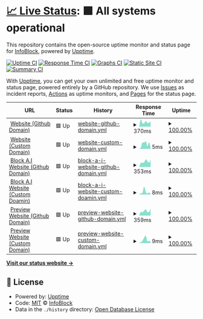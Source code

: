 # [📈 Live Status](https://status.infoblock.gq): <!--live status--> **🟩 All systems operational**

This repository contains the open-source uptime monitor and status page for [InfoBlock](https://infoblock.github.io/Website/), powered by [Upptime](https://github.com/upptime/upptime).

[![Uptime CI](https://github.com/InfoBlock/Status-Page/workflows/Uptime%20CI/badge.svg)](https://github.com/InfoBlock/Status-Page/actions?query=workflow%3A%22Uptime+CI%22)
[![Response Time CI](https://github.com/InfoBlock/Status-Page/workflows/Response%20Time%20CI/badge.svg)](https://github.com/InfoBlock/Status-Page/actions?query=workflow%3A%22Response+Time+CI%22)
[![Graphs CI](https://github.com/InfoBlock/Status-Page/workflows/Graphs%20CI/badge.svg)](https://github.com/InfoBlock/Status-Page/actions?query=workflow%3A%22Graphs+CI%22)
[![Static Site CI](https://github.com/InfoBlock/Status-Page/workflows/Static%20Site%20CI/badge.svg)](https://github.com/InfoBlock/Status-Page/actions?query=workflow%3A%22Static+Site+CI%22)
[![Summary CI](https://github.com/InfoBlock/Status-Page/workflows/Summary%20CI/badge.svg)](https://github.com/InfoBlock/Status-Page/actions?query=workflow%3A%22Summary+CI%22)

With [Upptime](https://upptime.js.org), you can get your own unlimited and free uptime monitor and status page, powered entirely by a GitHub repository. We use [Issues](https://github.com/InfoBlock/Status-Page/issues) as incident reports, [Actions](https://github.com/InfoBlock/Status-Page/actions) as uptime monitors, and [Pages](https://status.infoblock.gq) for the status page.

<!--start: status pages-->
<!-- This summary is generated by Upptime (https://github.com/upptime/upptime) -->
<!-- Do not edit this manually, your changes will be overwritten -->
<!-- prettier-ignore -->
| URL | Status | History | Response Time | Uptime |
| --- | ------ | ------- | ------------- | ------ |
| <img alt="" src="https://favicons.githubusercontent.com/infoblock.github.io" height="13"> [Website (Github Domain)](https://infoblock.github.io/Website/) | 🟩 Up | [website-github-domain.yml](https://github.com/InfoBlock/Status-Page/commits/HEAD/history/website-github-domain.yml) | <details><summary><img alt="Response time graph" src="./graphs/website-github-domain/response-time-week.png" height="20"> 370ms</summary><br><a href="https://status.infoblock.gq/history/website-github-domain"><img alt="Response time 360" src="https://img.shields.io/endpoint?url=https%3A%2F%2Fraw.githubusercontent.com%2FInfoBlock%2FStatus-Page%2FHEAD%2Fapi%2Fwebsite-github-domain%2Fresponse-time.json"></a><br><a href="https://status.infoblock.gq/history/website-github-domain"><img alt="24-hour response time 287" src="https://img.shields.io/endpoint?url=https%3A%2F%2Fraw.githubusercontent.com%2FInfoBlock%2FStatus-Page%2FHEAD%2Fapi%2Fwebsite-github-domain%2Fresponse-time-day.json"></a><br><a href="https://status.infoblock.gq/history/website-github-domain"><img alt="7-day response time 370" src="https://img.shields.io/endpoint?url=https%3A%2F%2Fraw.githubusercontent.com%2FInfoBlock%2FStatus-Page%2FHEAD%2Fapi%2Fwebsite-github-domain%2Fresponse-time-week.json"></a><br><a href="https://status.infoblock.gq/history/website-github-domain"><img alt="30-day response time 360" src="https://img.shields.io/endpoint?url=https%3A%2F%2Fraw.githubusercontent.com%2FInfoBlock%2FStatus-Page%2FHEAD%2Fapi%2Fwebsite-github-domain%2Fresponse-time-month.json"></a><br><a href="https://status.infoblock.gq/history/website-github-domain"><img alt="1-year response time 360" src="https://img.shields.io/endpoint?url=https%3A%2F%2Fraw.githubusercontent.com%2FInfoBlock%2FStatus-Page%2FHEAD%2Fapi%2Fwebsite-github-domain%2Fresponse-time-year.json"></a></details> | <details><summary><a href="https://status.infoblock.gq/history/website-github-domain">100.00%</a></summary><a href="https://status.infoblock.gq/history/website-github-domain"><img alt="All-time uptime 100.00%" src="https://img.shields.io/endpoint?url=https%3A%2F%2Fraw.githubusercontent.com%2FInfoBlock%2FStatus-Page%2FHEAD%2Fapi%2Fwebsite-github-domain%2Fuptime.json"></a><br><a href="https://status.infoblock.gq/history/website-github-domain"><img alt="24-hour uptime 100.00%" src="https://img.shields.io/endpoint?url=https%3A%2F%2Fraw.githubusercontent.com%2FInfoBlock%2FStatus-Page%2FHEAD%2Fapi%2Fwebsite-github-domain%2Fuptime-day.json"></a><br><a href="https://status.infoblock.gq/history/website-github-domain"><img alt="7-day uptime 100.00%" src="https://img.shields.io/endpoint?url=https%3A%2F%2Fraw.githubusercontent.com%2FInfoBlock%2FStatus-Page%2FHEAD%2Fapi%2Fwebsite-github-domain%2Fuptime-week.json"></a><br><a href="https://status.infoblock.gq/history/website-github-domain"><img alt="30-day uptime 100.00%" src="https://img.shields.io/endpoint?url=https%3A%2F%2Fraw.githubusercontent.com%2FInfoBlock%2FStatus-Page%2FHEAD%2Fapi%2Fwebsite-github-domain%2Fuptime-month.json"></a><br><a href="https://status.infoblock.gq/history/website-github-domain"><img alt="1-year uptime 100.00%" src="https://img.shields.io/endpoint?url=https%3A%2F%2Fraw.githubusercontent.com%2FInfoBlock%2FStatus-Page%2FHEAD%2Fapi%2Fwebsite-github-domain%2Fuptime-year.json"></a></details>
| <img alt="" src="https://favicons.githubusercontent.com/infoblock.gq" height="13"> [Website (Custom Domain)](https://infoblock.gq) | 🟩 Up | [website-custom-domain.yml](https://github.com/InfoBlock/Status-Page/commits/HEAD/history/website-custom-domain.yml) | <details><summary><img alt="Response time graph" src="./graphs/website-custom-domain/response-time-week.png" height="20"> 5ms</summary><br><a href="https://status.infoblock.gq/history/website-custom-domain"><img alt="Response time 6" src="https://img.shields.io/endpoint?url=https%3A%2F%2Fraw.githubusercontent.com%2FInfoBlock%2FStatus-Page%2FHEAD%2Fapi%2Fwebsite-custom-domain%2Fresponse-time.json"></a><br><a href="https://status.infoblock.gq/history/website-custom-domain"><img alt="24-hour response time 3" src="https://img.shields.io/endpoint?url=https%3A%2F%2Fraw.githubusercontent.com%2FInfoBlock%2FStatus-Page%2FHEAD%2Fapi%2Fwebsite-custom-domain%2Fresponse-time-day.json"></a><br><a href="https://status.infoblock.gq/history/website-custom-domain"><img alt="7-day response time 5" src="https://img.shields.io/endpoint?url=https%3A%2F%2Fraw.githubusercontent.com%2FInfoBlock%2FStatus-Page%2FHEAD%2Fapi%2Fwebsite-custom-domain%2Fresponse-time-week.json"></a><br><a href="https://status.infoblock.gq/history/website-custom-domain"><img alt="30-day response time 6" src="https://img.shields.io/endpoint?url=https%3A%2F%2Fraw.githubusercontent.com%2FInfoBlock%2FStatus-Page%2FHEAD%2Fapi%2Fwebsite-custom-domain%2Fresponse-time-month.json"></a><br><a href="https://status.infoblock.gq/history/website-custom-domain"><img alt="1-year response time 6" src="https://img.shields.io/endpoint?url=https%3A%2F%2Fraw.githubusercontent.com%2FInfoBlock%2FStatus-Page%2FHEAD%2Fapi%2Fwebsite-custom-domain%2Fresponse-time-year.json"></a></details> | <details><summary><a href="https://status.infoblock.gq/history/website-custom-domain">100.00%</a></summary><a href="https://status.infoblock.gq/history/website-custom-domain"><img alt="All-time uptime 100.00%" src="https://img.shields.io/endpoint?url=https%3A%2F%2Fraw.githubusercontent.com%2FInfoBlock%2FStatus-Page%2FHEAD%2Fapi%2Fwebsite-custom-domain%2Fuptime.json"></a><br><a href="https://status.infoblock.gq/history/website-custom-domain"><img alt="24-hour uptime 100.00%" src="https://img.shields.io/endpoint?url=https%3A%2F%2Fraw.githubusercontent.com%2FInfoBlock%2FStatus-Page%2FHEAD%2Fapi%2Fwebsite-custom-domain%2Fuptime-day.json"></a><br><a href="https://status.infoblock.gq/history/website-custom-domain"><img alt="7-day uptime 100.00%" src="https://img.shields.io/endpoint?url=https%3A%2F%2Fraw.githubusercontent.com%2FInfoBlock%2FStatus-Page%2FHEAD%2Fapi%2Fwebsite-custom-domain%2Fuptime-week.json"></a><br><a href="https://status.infoblock.gq/history/website-custom-domain"><img alt="30-day uptime 100.00%" src="https://img.shields.io/endpoint?url=https%3A%2F%2Fraw.githubusercontent.com%2FInfoBlock%2FStatus-Page%2FHEAD%2Fapi%2Fwebsite-custom-domain%2Fuptime-month.json"></a><br><a href="https://status.infoblock.gq/history/website-custom-domain"><img alt="1-year uptime 100.00%" src="https://img.shields.io/endpoint?url=https%3A%2F%2Fraw.githubusercontent.com%2FInfoBlock%2FStatus-Page%2FHEAD%2Fapi%2Fwebsite-custom-domain%2Fuptime-year.json"></a></details>
| <img alt="" src="https://favicons.githubusercontent.com/infoblock.github.io" height="13"> [Block A.I Website (Github Domain)](https://infoblock.github.io/BlockAI/) | 🟩 Up | [block-a-i-website-github-domain.yml](https://github.com/InfoBlock/Status-Page/commits/HEAD/history/block-a-i-website-github-domain.yml) | <details><summary><img alt="Response time graph" src="./graphs/block-a-i-website-github-domain/response-time-week.png" height="20"> 353ms</summary><br><a href="https://status.infoblock.gq/history/block-a-i-website-github-domain"><img alt="Response time 407" src="https://img.shields.io/endpoint?url=https%3A%2F%2Fraw.githubusercontent.com%2FInfoBlock%2FStatus-Page%2FHEAD%2Fapi%2Fblock-a-i-website-github-domain%2Fresponse-time.json"></a><br><a href="https://status.infoblock.gq/history/block-a-i-website-github-domain"><img alt="24-hour response time 259" src="https://img.shields.io/endpoint?url=https%3A%2F%2Fraw.githubusercontent.com%2FInfoBlock%2FStatus-Page%2FHEAD%2Fapi%2Fblock-a-i-website-github-domain%2Fresponse-time-day.json"></a><br><a href="https://status.infoblock.gq/history/block-a-i-website-github-domain"><img alt="7-day response time 353" src="https://img.shields.io/endpoint?url=https%3A%2F%2Fraw.githubusercontent.com%2FInfoBlock%2FStatus-Page%2FHEAD%2Fapi%2Fblock-a-i-website-github-domain%2Fresponse-time-week.json"></a><br><a href="https://status.infoblock.gq/history/block-a-i-website-github-domain"><img alt="30-day response time 407" src="https://img.shields.io/endpoint?url=https%3A%2F%2Fraw.githubusercontent.com%2FInfoBlock%2FStatus-Page%2FHEAD%2Fapi%2Fblock-a-i-website-github-domain%2Fresponse-time-month.json"></a><br><a href="https://status.infoblock.gq/history/block-a-i-website-github-domain"><img alt="1-year response time 407" src="https://img.shields.io/endpoint?url=https%3A%2F%2Fraw.githubusercontent.com%2FInfoBlock%2FStatus-Page%2FHEAD%2Fapi%2Fblock-a-i-website-github-domain%2Fresponse-time-year.json"></a></details> | <details><summary><a href="https://status.infoblock.gq/history/block-a-i-website-github-domain">100.00%</a></summary><a href="https://status.infoblock.gq/history/block-a-i-website-github-domain"><img alt="All-time uptime 100.00%" src="https://img.shields.io/endpoint?url=https%3A%2F%2Fraw.githubusercontent.com%2FInfoBlock%2FStatus-Page%2FHEAD%2Fapi%2Fblock-a-i-website-github-domain%2Fuptime.json"></a><br><a href="https://status.infoblock.gq/history/block-a-i-website-github-domain"><img alt="24-hour uptime 100.00%" src="https://img.shields.io/endpoint?url=https%3A%2F%2Fraw.githubusercontent.com%2FInfoBlock%2FStatus-Page%2FHEAD%2Fapi%2Fblock-a-i-website-github-domain%2Fuptime-day.json"></a><br><a href="https://status.infoblock.gq/history/block-a-i-website-github-domain"><img alt="7-day uptime 100.00%" src="https://img.shields.io/endpoint?url=https%3A%2F%2Fraw.githubusercontent.com%2FInfoBlock%2FStatus-Page%2FHEAD%2Fapi%2Fblock-a-i-website-github-domain%2Fuptime-week.json"></a><br><a href="https://status.infoblock.gq/history/block-a-i-website-github-domain"><img alt="30-day uptime 100.00%" src="https://img.shields.io/endpoint?url=https%3A%2F%2Fraw.githubusercontent.com%2FInfoBlock%2FStatus-Page%2FHEAD%2Fapi%2Fblock-a-i-website-github-domain%2Fuptime-month.json"></a><br><a href="https://status.infoblock.gq/history/block-a-i-website-github-domain"><img alt="1-year uptime 100.00%" src="https://img.shields.io/endpoint?url=https%3A%2F%2Fraw.githubusercontent.com%2FInfoBlock%2FStatus-Page%2FHEAD%2Fapi%2Fblock-a-i-website-github-domain%2Fuptime-year.json"></a></details>
| <img alt="" src="https://favicons.githubusercontent.com/blockai.infoblock.gq" height="13"> [Block A.I Website (Custom Doamin)](https://blockai.infoblock.gq) | 🟩 Up | [block-a-i-website-custom-doamin.yml](https://github.com/InfoBlock/Status-Page/commits/HEAD/history/block-a-i-website-custom-doamin.yml) | <details><summary><img alt="Response time graph" src="./graphs/block-a-i-website-custom-doamin/response-time-week.png" height="20"> 8ms</summary><br><a href="https://status.infoblock.gq/history/block-a-i-website-custom-doamin"><img alt="Response time 7" src="https://img.shields.io/endpoint?url=https%3A%2F%2Fraw.githubusercontent.com%2FInfoBlock%2FStatus-Page%2FHEAD%2Fapi%2Fblock-a-i-website-custom-doamin%2Fresponse-time.json"></a><br><a href="https://status.infoblock.gq/history/block-a-i-website-custom-doamin"><img alt="24-hour response time 3" src="https://img.shields.io/endpoint?url=https%3A%2F%2Fraw.githubusercontent.com%2FInfoBlock%2FStatus-Page%2FHEAD%2Fapi%2Fblock-a-i-website-custom-doamin%2Fresponse-time-day.json"></a><br><a href="https://status.infoblock.gq/history/block-a-i-website-custom-doamin"><img alt="7-day response time 8" src="https://img.shields.io/endpoint?url=https%3A%2F%2Fraw.githubusercontent.com%2FInfoBlock%2FStatus-Page%2FHEAD%2Fapi%2Fblock-a-i-website-custom-doamin%2Fresponse-time-week.json"></a><br><a href="https://status.infoblock.gq/history/block-a-i-website-custom-doamin"><img alt="30-day response time 7" src="https://img.shields.io/endpoint?url=https%3A%2F%2Fraw.githubusercontent.com%2FInfoBlock%2FStatus-Page%2FHEAD%2Fapi%2Fblock-a-i-website-custom-doamin%2Fresponse-time-month.json"></a><br><a href="https://status.infoblock.gq/history/block-a-i-website-custom-doamin"><img alt="1-year response time 7" src="https://img.shields.io/endpoint?url=https%3A%2F%2Fraw.githubusercontent.com%2FInfoBlock%2FStatus-Page%2FHEAD%2Fapi%2Fblock-a-i-website-custom-doamin%2Fresponse-time-year.json"></a></details> | <details><summary><a href="https://status.infoblock.gq/history/block-a-i-website-custom-doamin">100.00%</a></summary><a href="https://status.infoblock.gq/history/block-a-i-website-custom-doamin"><img alt="All-time uptime 100.00%" src="https://img.shields.io/endpoint?url=https%3A%2F%2Fraw.githubusercontent.com%2FInfoBlock%2FStatus-Page%2FHEAD%2Fapi%2Fblock-a-i-website-custom-doamin%2Fuptime.json"></a><br><a href="https://status.infoblock.gq/history/block-a-i-website-custom-doamin"><img alt="24-hour uptime 100.00%" src="https://img.shields.io/endpoint?url=https%3A%2F%2Fraw.githubusercontent.com%2FInfoBlock%2FStatus-Page%2FHEAD%2Fapi%2Fblock-a-i-website-custom-doamin%2Fuptime-day.json"></a><br><a href="https://status.infoblock.gq/history/block-a-i-website-custom-doamin"><img alt="7-day uptime 100.00%" src="https://img.shields.io/endpoint?url=https%3A%2F%2Fraw.githubusercontent.com%2FInfoBlock%2FStatus-Page%2FHEAD%2Fapi%2Fblock-a-i-website-custom-doamin%2Fuptime-week.json"></a><br><a href="https://status.infoblock.gq/history/block-a-i-website-custom-doamin"><img alt="30-day uptime 100.00%" src="https://img.shields.io/endpoint?url=https%3A%2F%2Fraw.githubusercontent.com%2FInfoBlock%2FStatus-Page%2FHEAD%2Fapi%2Fblock-a-i-website-custom-doamin%2Fuptime-month.json"></a><br><a href="https://status.infoblock.gq/history/block-a-i-website-custom-doamin"><img alt="1-year uptime 100.00%" src="https://img.shields.io/endpoint?url=https%3A%2F%2Fraw.githubusercontent.com%2FInfoBlock%2FStatus-Page%2FHEAD%2Fapi%2Fblock-a-i-website-custom-doamin%2Fuptime-year.json"></a></details>
| <img alt="" src="https://favicons.githubusercontent.com/infoblock.github.io" height="13"> [Preview Website (Github Domain)](https://infoblock.github.io/Preview/) | 🟩 Up | [preview-website-github-domain.yml](https://github.com/InfoBlock/Status-Page/commits/HEAD/history/preview-website-github-domain.yml) | <details><summary><img alt="Response time graph" src="./graphs/preview-website-github-domain/response-time-week.png" height="20"> 359ms</summary><br><a href="https://status.infoblock.gq/history/preview-website-github-domain"><img alt="Response time 336" src="https://img.shields.io/endpoint?url=https%3A%2F%2Fraw.githubusercontent.com%2FInfoBlock%2FStatus-Page%2FHEAD%2Fapi%2Fpreview-website-github-domain%2Fresponse-time.json"></a><br><a href="https://status.infoblock.gq/history/preview-website-github-domain"><img alt="24-hour response time 287" src="https://img.shields.io/endpoint?url=https%3A%2F%2Fraw.githubusercontent.com%2FInfoBlock%2FStatus-Page%2FHEAD%2Fapi%2Fpreview-website-github-domain%2Fresponse-time-day.json"></a><br><a href="https://status.infoblock.gq/history/preview-website-github-domain"><img alt="7-day response time 359" src="https://img.shields.io/endpoint?url=https%3A%2F%2Fraw.githubusercontent.com%2FInfoBlock%2FStatus-Page%2FHEAD%2Fapi%2Fpreview-website-github-domain%2Fresponse-time-week.json"></a><br><a href="https://status.infoblock.gq/history/preview-website-github-domain"><img alt="30-day response time 336" src="https://img.shields.io/endpoint?url=https%3A%2F%2Fraw.githubusercontent.com%2FInfoBlock%2FStatus-Page%2FHEAD%2Fapi%2Fpreview-website-github-domain%2Fresponse-time-month.json"></a><br><a href="https://status.infoblock.gq/history/preview-website-github-domain"><img alt="1-year response time 336" src="https://img.shields.io/endpoint?url=https%3A%2F%2Fraw.githubusercontent.com%2FInfoBlock%2FStatus-Page%2FHEAD%2Fapi%2Fpreview-website-github-domain%2Fresponse-time-year.json"></a></details> | <details><summary><a href="https://status.infoblock.gq/history/preview-website-github-domain">100.00%</a></summary><a href="https://status.infoblock.gq/history/preview-website-github-domain"><img alt="All-time uptime 100.00%" src="https://img.shields.io/endpoint?url=https%3A%2F%2Fraw.githubusercontent.com%2FInfoBlock%2FStatus-Page%2FHEAD%2Fapi%2Fpreview-website-github-domain%2Fuptime.json"></a><br><a href="https://status.infoblock.gq/history/preview-website-github-domain"><img alt="24-hour uptime 100.00%" src="https://img.shields.io/endpoint?url=https%3A%2F%2Fraw.githubusercontent.com%2FInfoBlock%2FStatus-Page%2FHEAD%2Fapi%2Fpreview-website-github-domain%2Fuptime-day.json"></a><br><a href="https://status.infoblock.gq/history/preview-website-github-domain"><img alt="7-day uptime 100.00%" src="https://img.shields.io/endpoint?url=https%3A%2F%2Fraw.githubusercontent.com%2FInfoBlock%2FStatus-Page%2FHEAD%2Fapi%2Fpreview-website-github-domain%2Fuptime-week.json"></a><br><a href="https://status.infoblock.gq/history/preview-website-github-domain"><img alt="30-day uptime 100.00%" src="https://img.shields.io/endpoint?url=https%3A%2F%2Fraw.githubusercontent.com%2FInfoBlock%2FStatus-Page%2FHEAD%2Fapi%2Fpreview-website-github-domain%2Fuptime-month.json"></a><br><a href="https://status.infoblock.gq/history/preview-website-github-domain"><img alt="1-year uptime 100.00%" src="https://img.shields.io/endpoint?url=https%3A%2F%2Fraw.githubusercontent.com%2FInfoBlock%2FStatus-Page%2FHEAD%2Fapi%2Fpreview-website-github-domain%2Fuptime-year.json"></a></details>
| <img alt="" src="https://favicons.githubusercontent.com/preview.infoblock.gq" height="13"> [Preview Website (Custom Domain)](https://preview.infoblock.gq) | 🟩 Up | [preview-website-custom-domain.yml](https://github.com/InfoBlock/Status-Page/commits/HEAD/history/preview-website-custom-domain.yml) | <details><summary><img alt="Response time graph" src="./graphs/preview-website-custom-domain/response-time-week.png" height="20"> 9ms</summary><br><a href="https://status.infoblock.gq/history/preview-website-custom-domain"><img alt="Response time 7" src="https://img.shields.io/endpoint?url=https%3A%2F%2Fraw.githubusercontent.com%2FInfoBlock%2FStatus-Page%2FHEAD%2Fapi%2Fpreview-website-custom-domain%2Fresponse-time.json"></a><br><a href="https://status.infoblock.gq/history/preview-website-custom-domain"><img alt="24-hour response time 9" src="https://img.shields.io/endpoint?url=https%3A%2F%2Fraw.githubusercontent.com%2FInfoBlock%2FStatus-Page%2FHEAD%2Fapi%2Fpreview-website-custom-domain%2Fresponse-time-day.json"></a><br><a href="https://status.infoblock.gq/history/preview-website-custom-domain"><img alt="7-day response time 9" src="https://img.shields.io/endpoint?url=https%3A%2F%2Fraw.githubusercontent.com%2FInfoBlock%2FStatus-Page%2FHEAD%2Fapi%2Fpreview-website-custom-domain%2Fresponse-time-week.json"></a><br><a href="https://status.infoblock.gq/history/preview-website-custom-domain"><img alt="30-day response time 7" src="https://img.shields.io/endpoint?url=https%3A%2F%2Fraw.githubusercontent.com%2FInfoBlock%2FStatus-Page%2FHEAD%2Fapi%2Fpreview-website-custom-domain%2Fresponse-time-month.json"></a><br><a href="https://status.infoblock.gq/history/preview-website-custom-domain"><img alt="1-year response time 7" src="https://img.shields.io/endpoint?url=https%3A%2F%2Fraw.githubusercontent.com%2FInfoBlock%2FStatus-Page%2FHEAD%2Fapi%2Fpreview-website-custom-domain%2Fresponse-time-year.json"></a></details> | <details><summary><a href="https://status.infoblock.gq/history/preview-website-custom-domain">100.00%</a></summary><a href="https://status.infoblock.gq/history/preview-website-custom-domain"><img alt="All-time uptime 100.00%" src="https://img.shields.io/endpoint?url=https%3A%2F%2Fraw.githubusercontent.com%2FInfoBlock%2FStatus-Page%2FHEAD%2Fapi%2Fpreview-website-custom-domain%2Fuptime.json"></a><br><a href="https://status.infoblock.gq/history/preview-website-custom-domain"><img alt="24-hour uptime 100.00%" src="https://img.shields.io/endpoint?url=https%3A%2F%2Fraw.githubusercontent.com%2FInfoBlock%2FStatus-Page%2FHEAD%2Fapi%2Fpreview-website-custom-domain%2Fuptime-day.json"></a><br><a href="https://status.infoblock.gq/history/preview-website-custom-domain"><img alt="7-day uptime 100.00%" src="https://img.shields.io/endpoint?url=https%3A%2F%2Fraw.githubusercontent.com%2FInfoBlock%2FStatus-Page%2FHEAD%2Fapi%2Fpreview-website-custom-domain%2Fuptime-week.json"></a><br><a href="https://status.infoblock.gq/history/preview-website-custom-domain"><img alt="30-day uptime 100.00%" src="https://img.shields.io/endpoint?url=https%3A%2F%2Fraw.githubusercontent.com%2FInfoBlock%2FStatus-Page%2FHEAD%2Fapi%2Fpreview-website-custom-domain%2Fuptime-month.json"></a><br><a href="https://status.infoblock.gq/history/preview-website-custom-domain"><img alt="1-year uptime 100.00%" src="https://img.shields.io/endpoint?url=https%3A%2F%2Fraw.githubusercontent.com%2FInfoBlock%2FStatus-Page%2FHEAD%2Fapi%2Fpreview-website-custom-domain%2Fuptime-year.json"></a></details>

<!--end: status pages-->

[**Visit our status website →**](https://status.infoblock.gq)

## 📄 License

- Powered by: [Upptime](https://github.com/upptime/upptime)
- Code: [MIT](./LICENSE) © [InfoBlock](https://infoblock.github.io/Website/)
- Data in the `./history` directory: [Open Database License](https://opendatacommons.org/licenses/odbl/1-0/)
